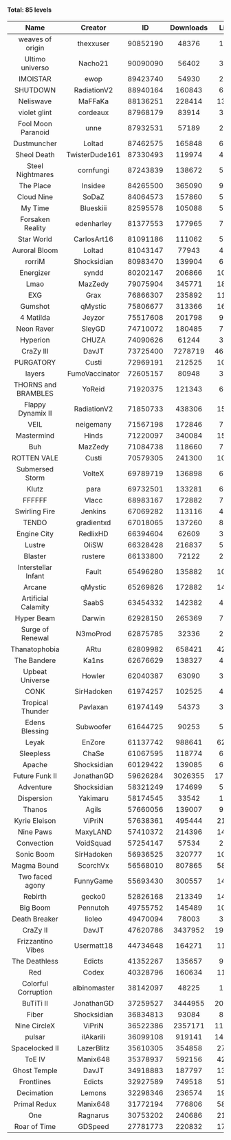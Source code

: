 #### Total: 85 levels

| Name | Creator | ID | Downloads | Likes |
|:---:|:---:|:---:|:---:|:---:|
| weaves of origin  | thexxuser | 90852190 | 48376 | 1864
| Ultimo universo | Nacho21 | 90090090 | 56402 | 3973
| IMOISTAR | ewop | 89423740 | 54930 | 2520
| SHUTDOWN | RadiationV2 | 88940164 | 160843 | 6122
| Neliswave | MaFFaKa | 88136251 | 228414 | 13871
| violet glint | cordeaux | 87968179 | 83914 | 3345
| Fool Moon Paranoid | unne | 87932531 | 57189 | 2558
| Dustmuncher | Loltad | 87462575 | 165848 | 6143
| Sheol Death | TwisterDude161 | 87330493 | 119974 | 4456
| Steel Nightmares | cornfungi | 87243839 | 138672 | 5380
| The  Place | Insidee | 84265500 | 365090 | 9369
| Cloud Nine | SoDaZ | 84064573 | 157860 | 5168
| My Time | Blueskiii | 82595578 | 105088 | 5640
| Forsaken Reality | edenharley | 81377553 | 177965 | 7877
| Star World | CarlosArt16 | 81091186 | 111062 | 5723
| Auroral Bloom | Loltad | 81043147 | 77943 | 4408
| rorriM | Shocksidian | 80983470 | 139904 | 6150
| Energizer | syndd | 80202147 | 206866 | 10941
| Lmao | MazZedy | 79075904 | 345771 | 18658
| EXG | Grax | 76866307 | 235892 | 11292
| Gumshot | qMystic | 75806677 | 313366 | 16207
| 4 Matilda | Jeyzor | 75517608 | 201798 | 9332
| Neon Raver | SleyGD | 74710072 | 180485 | 7282
| Hyperion | CHUZA | 74090626 | 61244 | 3271
| CraZy III | DavJT | 73725400 | 7278719 | 460735
| PURGATORY | Custi | 72969191 | 212525 | 10357
| layers | FumoVaccinator | 72605157 | 80948 | 3826
| THORNS and BRAMBLES | YoReid | 71920375 | 121343 | 6352
| Flappy Dynamix II | RadiationV2 | 71850733 | 438306 | 15386
| VEIL | neigemany | 71567198 | 172846 | 7954
| Mastermind | Hinds | 71220097 | 340084 | 15685
| Buh | MazZedy | 71084738 | 118660 | 7188
| ROTTEN VALE | Custi | 70579305 | 241300 | 10778
| Submersed Storm |  VolteX | 69789719 | 136898 | 6593
| Klutz | para | 69732501 | 133281 | 6386
| FFFFFF | Vlacc | 68983167 | 172882 | 7950
| Swirling Fire | Jenkins | 67069282 | 113116 | 4954
| TENDO | gradientxd | 67018065 | 137260 | 8093
| Engine City | RedlixHD | 66394604 | 62609 | 3865
| Lustre | OliSW | 66328428 | 216837 | 5743
| Blaster | rustere | 66133800 | 72122 | 2902
| Interstellar Infant | Fault | 65496280 | 135882 | 10134
| Arcane | qMystic | 65269826 | 172882 | 14563
| Artificial Calamity | SaabS | 63454332 | 142382 | 4377
| Hyper Beam | Darwin | 62928150 | 265369 | 7401
| Surge of Renewal | N3moProd | 62875785 | 32336 | 2240
| Thanatophobia | ARtu | 62809982 | 658421 | 42575
| The Bandere | Ka1ns | 62676629 | 138327 | 4626
| Upbeat Universe | Howler | 62040387 | 63090 | 3441
| CONK | SirHadoken | 61974257 | 102525 | 4240
| Tropical Thunder | Pavlaxan | 61974149 | 54373 | 3287
| Edens Blessing | Subwoofer | 61644725 | 90253 | 5139
| Leyak | EnZore | 61137742 | 988641 | 62158
| Sleepless | ChaSe | 61067595 | 118774 | 6781
| Apache | Shocksidian | 60129422 | 139085 | 6267
| Future Funk II | JonathanGD | 59626284 | 3026355 | 170131
| Adventure | Shocksidian | 58321249 | 174699 | 5972
| Dispersion | Yakimaru | 58174545 | 33542 | 1797
| Thanos | Agils | 57660056 | 139007 | 9274
| Kyrie Eleison | ViPriN | 57638361 | 495444 | 21474
| Nine Paws | MaxyLAND | 57410372 | 214396 | 14466
| Convection | VoidSquad | 57254147 | 57534 | 2727
| Sonic Boom | SirHadoken | 56936525 | 320777 | 10915
| Magma Bound | ScorchVx | 56568010 | 807865 | 58360
| Two faced agony | FunnyGame | 55693430 | 300557 | 14987
| Rebirth | gecko0 | 52826168 | 213349 | 14363
| Big Boom | Pennutoh | 49755752 | 145489 | 10326
| Death Breaker | lioleo | 49470094 | 78003 | 3800
| CraZy II | DavJT | 47620786 | 3437952 | 197457
| Frizzantino Vibes | Usermatt18 | 44734648 | 164271 | 11677
| The Deathless | Edicts | 41352267 | 135657 | 9566
| Red | Codex | 40328796 | 160634 | 11024
| Colorful Corruption | albinomaster | 38142097 | 48225 | 1982
| BuTiTi II | JonathanGD | 37259527 | 3444955 | 201831
| Fiber | Shocksidian | 36834813 | 93084 | 8016
| Nine CircleX | ViPriN | 36522386 | 2357171 | 114368
| pulsar | iIAkariIi | 36099108 | 919141 | 143309
| Spacelocked II | LazerBlitz | 35610305 | 354858 | 27655
| ToE IV  | Manix648 | 35378937 | 592156 | 42029
| Ghost Temple | DavJT | 34918883 | 187797 | 13772
| Frontlines | Edicts | 32927589 | 749518 | 51657
| Decimation | Lemons | 32298346 | 236574 | 19109
| Primal Redux | Manix648 | 31772194 | 776806 | 58844
| One | Ragnarus | 30753202 | 240686 | 21747
| Roar of Time | GDSpeed | 27781773 | 220832 | 17808
